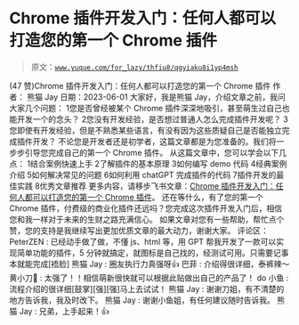 # Chrome 插件开发入门：任何人都可以打造您的第一个 Chrome 插件

> 原文：[`www.yuque.com/for_lazy/thfiu8/qgyiaku8i1yp4msh`](https://www.yuque.com/for_lazy/thfiu8/qgyiaku8i1yp4msh)

<ne-h2 id="ae702377" data-lake-id="ae702377"><ne-heading-ext><ne-heading-anchor></ne-heading-anchor><ne-heading-fold></ne-heading-fold></ne-heading-ext><ne-heading-content><ne-text id="uae244a9e">(47 赞)Chrome 插件开发入门：任何人都可以打造您的第一个 Chrome 插件</ne-text></ne-heading-content></ne-h2> <ne-p id="u4056e062" data-lake-id="u4056e062"><ne-text id="u1489123b">作者： 熊猫 Jay</ne-text></ne-p> <ne-p id="u4bddde31" data-lake-id="u4bddde31"><ne-text id="u8f334cc7">日期：2023-06-01</ne-text></ne-p> <ne-p id="u5fff4413" data-lake-id="u5fff4413"><ne-text id="u10c0eb61">大家好，我是熊猫 Jay，介绍文章之前，我问大家几个问题：</ne-text></ne-p> <ne-oli index-type="0"><ne-oli-i>1</ne-oli-i><ne-oli-c class="ne-oli-content" id="udabf8c9e" data-lake-id="udabf8c9e"><ne-text id="uc56f91a2">您是否曾经被某个 Chrome 插件深深地吸引，甚至萌生过自己也能开发一个的念头？</ne-text></ne-oli-c></ne-oli> <ne-oli index-type="0"><ne-oli-i>2</ne-oli-i><ne-oli-c class="ne-oli-content" id="ue6385ed9" data-lake-id="ue6385ed9"><ne-text id="u7c1a48bd">您没有开发经验，是否想过普通人怎么完成插件开发呢？</ne-text></ne-oli-c></ne-oli> <ne-oli index-type="0"><ne-oli-i>3</ne-oli-i><ne-oli-c class="ne-oli-content" id="u3d5f4118" data-lake-id="u3d5f4118"><ne-text id="u6fc89da2">您即使有开发经验，但是不熟悉某些语言，有没有因为这些质疑自己是否能独立完成插件开发？</ne-text></ne-oli-c></ne-oli> <ne-p id="u667003a4" data-lake-id="u667003a4"><ne-text id="u01c6d4d2">不论您是开发者还是初学者，这篇文章都是为您准备的。我们将一步步引导您完成自己的第一个 Chrome 插件。</ne-text></ne-p> <ne-p id="u741e28fb" data-lake-id="u741e28fb"><ne-text id="ued5c8a56">从这篇文章中，您可以学会以下几点：</ne-text></ne-p> <ne-oli index-type="0"><ne-oli-i>1</ne-oli-i><ne-oli-c class="ne-oli-content" id="u3a062c5b" data-lake-id="u3a062c5b"><ne-text id="ue9f6f19d">结合案例快速上手</ne-text></ne-oli-c></ne-oli> <ne-oli index-type="0"><ne-oli-i>2</ne-oli-i><ne-oli-c class="ne-oli-content" id="ud5b4cea4" data-lake-id="ud5b4cea4"><ne-text id="ue3f8c1b3">了解插件的基本原理</ne-text></ne-oli-c></ne-oli> <ne-oli index-type="0"><ne-oli-i>3</ne-oli-i><ne-oli-c class="ne-oli-content" id="ud446059d" data-lake-id="ud446059d"><ne-text id="u28693833">如何编写 demo 代码</ne-text></ne-oli-c></ne-oli> <ne-oli index-type="0"><ne-oli-i>4</ne-oli-i><ne-oli-c class="ne-oli-content" id="uf1f7dd1f" data-lake-id="uf1f7dd1f"><ne-text id="uc59533f4">经典案例介绍</ne-text></ne-oli-c></ne-oli> <ne-oli index-type="0"><ne-oli-i>5</ne-oli-i><ne-oli-c class="ne-oli-content" id="u6c21dd22" data-lake-id="u6c21dd22"><ne-text id="u883f4245">如何解决常见的问题</ne-text></ne-oli-c></ne-oli> <ne-oli index-type="0"><ne-oli-i>6</ne-oli-i><ne-oli-c class="ne-oli-content" id="u3423cc32" data-lake-id="u3423cc32"><ne-text id="uf2ef4120">如何利用 chatGPT 完成插件的代码</ne-text></ne-oli-c></ne-oli> <ne-oli index-type="0"><ne-oli-i>7</ne-oli-i><ne-oli-c class="ne-oli-content" id="u81d63dfe" data-lake-id="u81d63dfe"><ne-text id="u6b912a3c">插件开发的最佳实践</ne-text></ne-oli-c></ne-oli> <ne-oli index-type="0"><ne-oli-i>8</ne-oli-i><ne-oli-c class="ne-oli-content" id="u9e8c6e8d" data-lake-id="u9e8c6e8d"><ne-text id="u17592b9e">优秀文章推荐</ne-text></ne-oli-c></ne-oli> <ne-p id="ufd5835b7" data-lake-id="ufd5835b7"><ne-text id="u47534099">更多内容，请移步飞书文章：</ne-text>[<ne-text id="ufffe1da0">Chrome 插件开发入门：任何人都可以打造您的第一个 Chrome 插件</ne-text>](https://zzi7a49xoa.feishu.cn/docx/I5Qnd3yq7o8D23xkEhjcOYJwn3g)<ne-text id="u90e5b292">。</ne-text></ne-p> <ne-p id="uf047a6e0" data-lake-id="uf047a6e0"><ne-text id="uba875537">还在等什么，有了您的第一个 Chrome 插件，付费级的商业化插件还远吗？您完成这次插件开发入门后，相信您和我一样对于未来的生财之路充满信心。</ne-text></ne-p> <ne-p id="u8e43dd9d" data-lake-id="u8e43dd9d"><ne-text id="u6a343445">如果文章对您有一些帮助，帮忙点个赞，您的支持是我继续写出更加优质文章的最大动力，谢谢大家。</ne-text></ne-p> <ne-hole id="ue8d3d1d6" data-lake-id="ue8d3d1d6"><ne-card data-card-name="hr" data-card-type="block" id="QG4ai" data-event-boundary="card"><ne-p id="ubb2ac9b0" data-lake-id="ubb2ac9b0"><ne-text id="u54dc39a8">评论区：</ne-text></ne-p> <ne-p id="ud548e889" data-lake-id="ud548e889"><ne-text id="u0c983e54">PeterZEN : 已经动手做了做，不懂 js、html 等，用 GPT 帮我开发了一款可以实现简单功能的插件，5 分钟就搞定，就图标是自己找的，经测试可用。只需要记事本就能完成[捂脸]</ne-text> <ne-text id="u2e0e87d9">熊猫 Jay : 圈友执行力真强呀👍</ne-text> <ne-text id="u47d18e4c">巴菲 : 介绍得很详细，泰裤辣～</ne-text> <ne-text id="u6a6c731a">黄小刀🔪 : 太强了！！相信萌新很快就可以根据此贴做出自己的产品了！</ne-text> <ne-text id="uf9d00e5a">do 小鱼 : 流程介绍的很详细[鼓掌][强][强]马上去试试！</ne-text> <ne-text id="ub03b5870">熊猫 Jay : 谢谢刀姐，有不清楚的地方告诉我，我及时改下。</ne-text> <ne-text id="u5920ee25">熊猫 Jay : 谢谢小鱼姐，有任何建议随时告诉我。</ne-text> <ne-text id="ue1190c94">熊猫 Jay : 兄弟，上手起来！👍</ne-text></ne-p></ne-card></ne-hole>